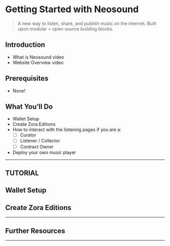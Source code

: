 # Getting Started with Neosound

> A new way to listen, share, and publish music on the internet. Built upon modular + open-source building blocks.

## **Introduction**

- What is Neosound video
- Website Overview video

## **Prerequisites**

- None!

## **What You’ll Do**

- Wallet Setup
- Create Zora Editions
- How to interact with the listening pages if you are a:
    - [ ]  Curator
    - [ ]  Listener / Collector
    - [ ]  Contract Owner
- Deploy your own music player

---
## **TUTORIAL**

## **Wallet Setup**

## **Create Zora Editions**

---

## **Further Resources**

---